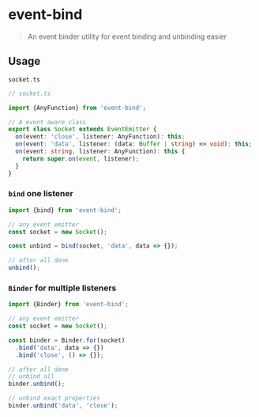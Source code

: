 # event-bind

> An event binder utility for event binding and unbinding easier

## Usage

`socket.ts`

```ts
// socket.ts

import {AnyFunction} from 'event-bind';

// A event aware class
export class Socket extends EventEmitter {
  on(event: 'close', listener: AnyFunction): this;
  on(event: 'data', listener: (data: Buffer | string) => void): this;
  on(event: string, listener: AnyFunction): this {
    return super.on(event, listener);
  }
}
```

### `bind` one listener

```ts
import {bind} from 'event-bind';

// any event emitter
const socket = new Socket();

const unbind = bind(socket, 'data', data => {});

// after all done
unbind();
```

### `Binder` for multiple listeners

```ts
import {Binder} from 'event-bind';

// any event emitter
const socket = new Socket();

const binder = Binder.for(socket)
  .bind('data', data => {})
  .bind('close', () => {});

// after all done
// unbind all
binder.unbind();

// unbind exact properties
binder.unbind('data', 'close');
```
